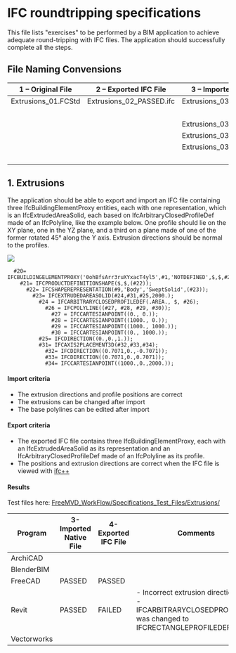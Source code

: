 # IFC roundtripping specifications

This file lists "exercises" to be performed by a BIM application to achieve adequate round-tripping with IFC files. The application should successfully complete all the steps.

## File Naming Convensions

| 1 – Original File   | 2 – Exported IFC File    | 3 – Imported Native File   | 4 – Exported IFC File          | 5 – Imported Native File       |
| ------------------- | ------------------------ | -------------------------- | ------------------------------ | ------------------------------ |
| Extrusions_01.FCStd | Extrusions_02_PASSED.ifc | Extrusions_03_PASSED.rvt   | Extrusions_04_FAILED_rvt.ifc   | Extrusions_05_FAILED_rvt.rvt   |
|                     |                          |                            |                                | Extrusions_05_FAILED_rvt.FCStd |
|                     |                          | Extrusions_03_PASSED.FCStd |                                |                                |
|                     |                          | Extrusions_03_PASSED.blend | Extrusions_04_PASSED_blend.ifc | Extrusions_05_PASSED_blend.rvt |
|                     |                          | Extrusions_03_PASSED.pln   | Extrusions_04_PASSED_pln.ifc   | Extrusions_05_PASSED_pln.pln   |
|                     |                          |                            |                                | Extrusions_05_PASSED_pln.rvt   |

## 1. Extrusions

The application should be able to export and import an IFC file containing three IfcBuildingElementProxy entities, each with one representation, which is an IfcExtrudedAreaSolid, each based on IfcArbitraryClosedProfileDef made of an IfcPolyline, like the example below. One profile should lie on the XY plane, one in the YZ plane, and a third on a plane made of one of the former rotated 45° along the Y axis. Extrusion directions should be normal to the profiles.

![](https://github.com/OpeningDesign/FreeMVD_WorkFlow/blob/master/Specifications_Test_Files/Extrusions/Extrusions_example.png)

```
  #20= IFCBUILDINGELEMENTPROXY('0ohBfsArr3ruXYxacT4yl5',#1,'NOTDEFINED',$,$,#2,#21,$,.NOTDEFINED.);
    #21= IFCPRODUCTDEFINITIONSHAPE($,$,(#22));
      #22= IFCSHAPEREPRESENTATION(#9,'Body','SweptSolid',(#23));
        #23= IFCEXTRUDEDAREASOLID(#24,#31,#25,2000.);
          #24 = IFCARBITRARYCLOSEDPROFILEDEF(.AREA., $, #26);
            #26 = IFCPOLYLINE((#27, #28, #29, #30));
              #27 = IFCCARTESIANPOINT((0., 0.));
              #28 = IFCCARTESIANPOINT((1000., 0.));
              #29 = IFCCARTESIANPOINT((1000., 1000.));
              #30 = IFCCARTESIANPOINT((0., 1000.));
          #25= IFCDIRECTION((0.,0.,1.));
          #31= IFCAXIS2PLACEMENT3D(#32,#33,#34);
            #32= IFCDIRECTION((0.7071,0.,-0.7071));
            #33= IFCDIRECTION((0.7071,0.,0.7071));
            #34= IFCCARTESIANPOINT((1000.,0.,2000.));
```

#### Import criteria

* The extrusion directions and profile positions are correct
* The extrusions can be changed after import
* The base polylines can be edited after import

#### Export criteria

* The exported IFC file contains three IfcBuildingElementProxy, each with an IfcExtrudedAreaSolid as its representation and an IfcArbitraryClosedProfileDef made of an IfcPolyline as its profile.
* The positions and extrusion directions are correct when the IFC file is viewed with [ifc++](http://ifcquery.com)

#### Results

Test files here: [FreeMVD_WorkFlow/Specifications_Test_Files/Extrusions/](https://github.com/OpeningDesign/FreeMVD_WorkFlow/tree/master/Specifications_Test_Files/Extrusions)

| Program     | 3-Imported Native File | 4-Exported IFC File | Comments                                                                                                 |
| ----------- | ---------------------- | ------------------- | -------------------------------------------------------------------------------------------------------- |
| ArchiCAD    |                        |                     |                                                                                                          |
| BlenderBIM  |                        |                     |                                                                                                          |
| FreeCAD     | PASSED                 | PASSED              |                                                                                                          |
| Revit       | PASSED                 | FAILED              | - Incorrect extrusion direction <br>- IFCARBITRARYCLOSEDPROFILEDEF was changed to IFCRECTANGLEPROFILEDEF |
| Vectorworks |                        |                     |                                                                                                          |
